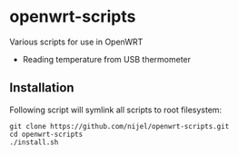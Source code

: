 # openwrt-scripts
Various scripts for use in OpenWRT

* Reading temperature from USB thermometer

## Installation

Following script will symlink all scripts to root filesystem:

    git clone https://github.com/nijel/openwrt-scripts.git
    cd openwrt-scripts
    ./install.sh
